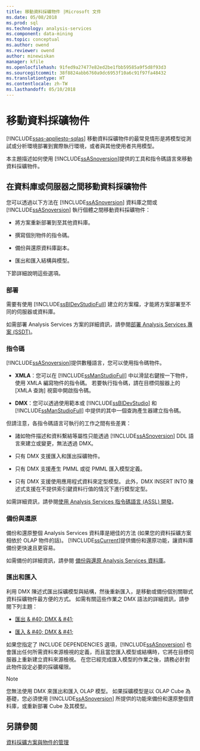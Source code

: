 ```yaml
---
title: 移動資料採礦物件 |Microsoft 文件
ms.date: 05/08/2018
ms.prod: sql
ms.technology: analysis-services
ms.component: data-mining
ms.topic: conceptual
ms.author: owend
ms.reviewer: owend
author: minewiskan
manager: kfile
ms.openlocfilehash: 91fed9a27477e82ed2be1fbb59585a9f5d8f93d3
ms.sourcegitcommit: 38f8824abb6760a9dc6953f10a6c91f97fa48432
ms.translationtype: HT
ms.contentlocale: zh-TW
ms.lasthandoff: 05/10/2018
---
```

# <a name="moving-data-mining-objects"></a>移動資料採礦物件
[!INCLUDE[ssas-appliesto-sqlas](../../includes/ssas-appliesto-sqlas.md)]
  移動資料採礦物件的最常見情形是將模型從測試或分析環境部署到實際執行環境，或者與其他使用者共用模型。  
  
 本主題描述如何使用 [!INCLUDE[ssASnoversion](../../includes/ssasnoversion-md.md)]提供的工具和指令碼語言來移動資料採礦物件。  
  
## <a name="moving-data-mining-objects-between-databases-or-servers"></a>在資料庫或伺服器之間移動資料採礦物件  
 您可以透過以下方法在 [!INCLUDE[ssASnoversion](../../includes/ssasnoversion-md.md)] 資料庫之間或 [!INCLUDE[ssASnoversion](../../includes/ssasnoversion-md.md)] 執行個體之間移動資料採礦物件：  
  
-   將方案重新部署到至其他資料庫。  
  
-   撰寫個別物件的指令碼。  
  
-   備份與還原資料庫副本。  
  
-   匯出和匯入結構與模型。  
  
 下節詳細說明這些選項。  
  
### <a name="deploying"></a>部署  
 需要有使用 [!INCLUDE[ssBIDevStudioFull](../../includes/ssbidevstudiofull-md.md)] 建立的方案檔，才能將方案部署至不同的伺服器或資料庫。  
  
 如需部署 Analysis Services 方案的詳細資訊，請參閱[部署 Analysis Services 專案 &#40;SSDT&#41;](../../analysis-services/multidimensional-models/deploy-analysis-services-projects-ssdt.md)。  
  
### <a name="scripting"></a>指令碼  
 [!INCLUDE[ssASnoversion](../../includes/ssasnoversion-md.md)]提供數種語言，您可以使用指令碼物件。  
  
-   **XMLA**：您可以在 [!INCLUDE[ssManStudioFull](../../includes/ssmanstudiofull-md.md)] 中以滑鼠右鍵按一下物件，使用 XMLA 編寫物件的指令碼。 若要執行指令碼，請在目標伺服器上的 [XMLA 查詢] 視窗中開啟指令碼。  
  
-   **DMX**：您可以透過使用範本或 [!INCLUDE[ssBIDevStudio](../../includes/ssbidevstudio-md.md)] 和 [!INCLUDE[ssManStudioFull](../../includes/ssmanstudiofull-md.md)] 中提供的其中一個查詢產生器建立指令碼。  
  
 但請注意，各指令碼語言可執行的工作之間有些差異：  
  
-   諸如物件描述和資料繫結等屬性只能透過 [!INCLUDE[ssASnoversion](../../includes/ssasnoversion-md.md)] DDL 語言來建立或變更，無法透過 DMX。  
  
-   只有 DMX 支援匯入和匯出採礦物件。  
  
-   只有 DMX 支援產生 PMML 或從 PMML 匯入模型定義。  
  
-   只有 DMX 支援使用應用程式資料來定型模型。 此外，DMX INSERT INTO 陳述式支援在不提供索引鍵資料行值的情況下進行模型定型。  
  
 如需詳細資訊，請參閱[使用 Analysis Services 指令碼語言 &#40;ASSL&#41; 開發](../../analysis-services/multidimensional-models/scripting-language-assl/developing-with-analysis-services-scripting-language-assl.md)。  
  
### <a name="backup-and-restore"></a>備份與還原  
 備份和還原整個 Analysis Services 資料庫是絕佳的方法 (如果您的資料採礦方案相依於 OLAP 物件的話)。 [!INCLUDE[ssCurrent](../../includes/sscurrent-md.md)]提供備份和還原功能，讓資料庫備份更快速且更容易。  
  
 如需備份的詳細資訊，請參閱 [備份與還原 Analysis Services 資料庫](../../analysis-services/multidimensional-models/backup-and-restore-of-analysis-services-databases.md)。  
  
### <a name="exporting-and-importing"></a>匯出和匯入  
 利用 DMX 陳述式匯出採礦模型與結構，然後重新匯入，是移動或備份個別關聯式資料採礦物件最方便的方式。 如需有關這些作業之 DMX 語法的詳細資訊，請參閱下列主題：  
  
-   [匯出 & #40; DMX & #41;](../../dmx/export-dmx.md)  
  
-   [匯入 & #40; DMX & #41;](../../dmx/import-dmx.md)  
  
 如果您指定了 INCLUDE DEPENDENCIES 選項，[!INCLUDE[ssASnoversion](../../includes/ssasnoversion-md.md)] 也會匯出任何所需資料來源檢視的定義，而且當您匯入模型或結構時，它將在目標伺服器上重新建立資料來源檢視。 在您已經完成匯入模型的作業之後，請務必針對此物件設定必要的採礦權限。  
  
> [!NOTE]  
>  您無法使用 DMX 來匯出和匯入 OLAP 模型。 如果採礦模型是以 OLAP Cube 為基礎，您必須使用 [!INCLUDE[ssASnoversion](../../includes/ssasnoversion-md.md)] 所提供的功能來備份和還原整個資料庫，或重新部署 Cube 及其模型。  
  
## <a name="see-also"></a>另請參閱  
 [資料採礦方案與物件的管理](../../analysis-services/data-mining/management-of-data-mining-solutions-and-objects.md)  
  
  
